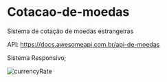 # Cotacao-de-moedas
Sistema de cotação de moedas estrangeiras

API:
https://docs.awesomeapi.com.br/api-de-moedas

Sistema Responsivo;


![currencyRate](https://github.com/user-attachments/assets/c98c6d27-861b-4a56-adff-5bd948d045a3)

